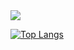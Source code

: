 <img align="center" src="https://github-readme-stats.vercel.app/api?username=filipjenis&show_icons=true&count_private=true">

[![Top Langs](https://github-readme-stats.vercel.app/api/top-langs/?username=filipjenis)]()

